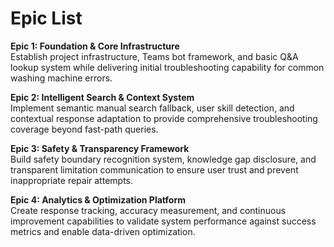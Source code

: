 # Epic List

**Epic 1: Foundation & Core Infrastructure**  
Establish project infrastructure, Teams bot framework, and basic Q&A lookup system while delivering initial troubleshooting capability for common washing machine errors.

**Epic 2: Intelligent Search & Context System**  
Implement semantic manual search fallback, user skill detection, and contextual response adaptation to provide comprehensive troubleshooting coverage beyond fast-path queries.

**Epic 3: Safety & Transparency Framework**  
Build safety boundary recognition system, knowledge gap disclosure, and transparent limitation communication to ensure user trust and prevent inappropriate repair attempts.

**Epic 4: Analytics & Optimization Platform**  
Create response tracking, accuracy measurement, and continuous improvement capabilities to validate system performance against success metrics and enable data-driven optimization.
